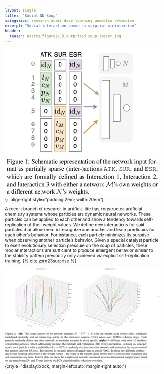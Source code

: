 ```yaml
---
layout: single
title:  "Social NN-Soup"
categories: research audio deep-learning anomalie-detection 
excerpt: "Social interaction based on surprise minimization"
header:
  teaser: assets/figures/18_surprised_soup_teaser.jpg
---
```


![Social Soup Schematics](\assets\figures\18_surprised_soup_schematic.jpg){: .align-right style="padding:2em; width:20em"}

A recent branch of research in artificial life has constructed artificial chemistry systems whose particles are dynamic neural networks. These particles can be applied to each other and show a tendency towards self-replication of their weight values. We define new interactions for said particles that allow them to recognize one another and learn predictors for each other’s behavior. For instance, each particle minimizes its surprise when observing another particle’s behavior. Given a special catalyst particle to exert evolutionary selection pressure on the soup of particles, these ‘social’ interactions are sufficient to produce emergent behavior similar to the stability pattern previously only achieved via explicit self-replication training.
{% cite zorn23surprise %}

![Soup Trajectories](\assets\figures\18_surprised_soup_trajec.jpg){:style="display:block; margin-left:auto; margin-right:auto;"}

